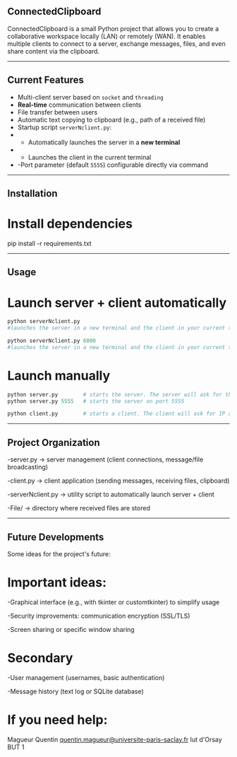 ## ConnectedClipboard
ConnectedClipboard is a small Python project that allows you to create a collaborative workspace locally (LAN) or remotely (WAN).
It enables multiple clients to connect to a server, exchange messages, files, and even share content via the clipboard.

---

## Current Features

- Multi-client server based on `socket` and `threading`
- **Real-time** communication between clients
- File transfer between users
- Automatic text copying to clipboard (e.g., path of a received file)
- Startup script `serverNclient.py`:
- - Automatically launches the server in a **new terminal**
- - Launches the client in the current terminal
 - -Port parameter (default `5555`) configurable directly via command

---

## Installation
# Install dependencies
pip install -r requirements.txt

---

## Usage
# Launch server + client automatically
```python
python serverNclient.py
#launches the server in a new terminal and the client in your current terminal with port 5555 (default)

python serverNclient.py 6000
#launches the server in a new terminal and the client in your current terminal with port 6000 (modify as needed)
```

# Launch manually
```python
python server.py        # starts the server. The server will ask for the port
python server.py 5555   # starts the server on port 5555

python client.py        # starts a client. The client will ask for IP and port
```
---

## Project Organization

-server.py → server management (client connections, message/file broadcasting)

-client.py → client application (sending messages, receiving files, clipboard)

-serverNclient.py → utility script to automatically launch server + client

-File/ → directory where received files are stored

---

## Future Developments

Some ideas for the project's future:

# Important ideas:
-Graphical interface (e.g., with tkinter or customtkinter) to simplify usage

-Security improvements: communication encryption (SSL/TLS)

-Screen sharing or specific window sharing

# Secondary 

-User management (usernames, basic authentication)

-Message history (text log or SQLite database)


# If you need help:
Magueur Quentin
quentin.magueur@universite-paris-saclay.fr
Iut d'Orsay BUT 1
